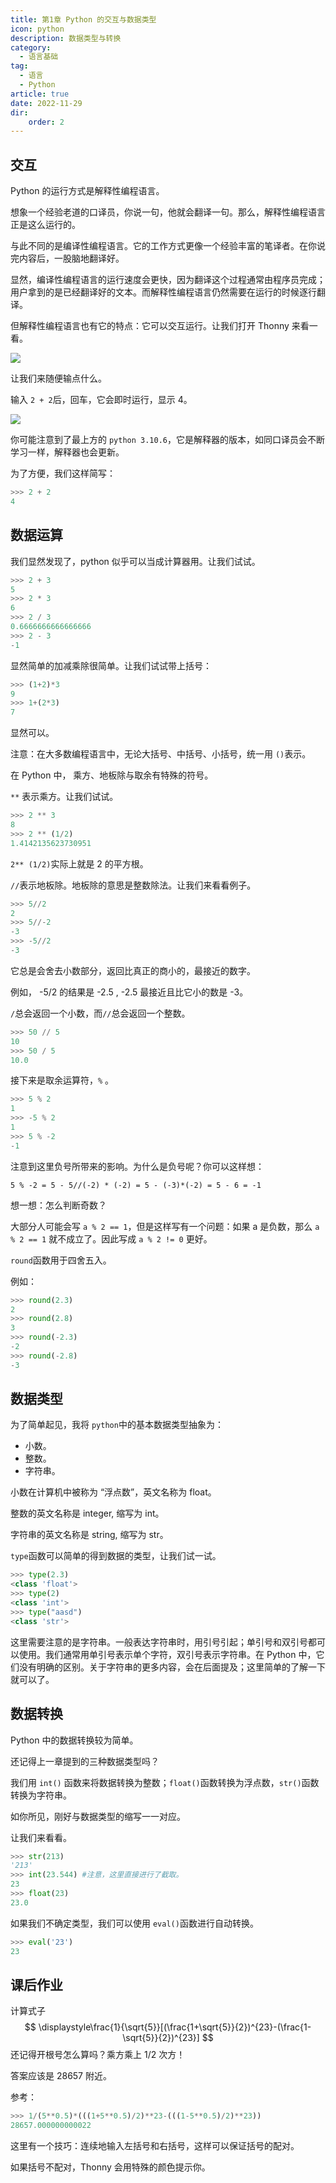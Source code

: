 ```yaml
---
title: 第1章 Python 的交互与数据类型
icon: python
description: 数据类型与转换
category:
  - 语言基础
tag:
  - 语言
  - Python
article: true
date: 2022-11-29
dir:
    order: 2
---
```


## 交互

Python 的运行方式是解释性编程语言。

想象一个经验老道的口译员，你说一句，他就会翻译一句。那么，解释性编程语言正是这么运行的。

与此不同的是编译性编程语言。它的工作方式更像一个经验丰富的笔译者。在你说完内容后，一股脑地翻译好。

显然，编译性编程语言的运行速度会更快，因为翻译这个过程通常由程序员完成；用户拿到的是已经翻译好的文本。而解释性编程语言仍然需要在运行的时候逐行翻译。

但解释性编程语言也有它的特点：它可以交互运行。让我们打开 Thonny 来看一看。



![](https://search.pstatic.net/common/?src=https://i.imgur.com/NN8X2CE.jpeg)

让我们来随便输点什么。

输入 `2 + 2`后，回车，它会即时运行，显示 4。

![](https://search.pstatic.net/common/?src=https://i.imgur.com/Pft9ngC.jpeg)

你可能注意到了最上方的 `python 3.10.6`，它是解释器的版本，如同口译员会不断学习一样，解释器也会更新。

为了方便，我们这样简写：

```python
>>> 2 + 2
4
```

## 数据运算

我们显然发现了，python 似乎可以当成计算器用。让我们试试。

```python
>>> 2 + 3
5
>>> 2 * 3
6
>>> 2 / 3
0.6666666666666666
>>> 2 - 3
-1
```

显然简单的加减乘除很简单。让我们试试带上括号：

```python
>>> (1+2)*3
9
>>> 1+(2*3)
7
```

显然可以。

注意：在大多数编程语言中，无论大括号、中括号、小括号，统一用 `()`表示。



在 Python 中， 乘方、地板除与取余有特殊的符号。

`**` 表示乘方。让我们试试。

```python
>>> 2 ** 3
8
>>> 2 ** (1/2)
1.4142135623730951
```



`2** (1/2)`实际上就是 2 的平方根。

`//`表示地板除。地板除的意思是整数除法。让我们来看看例子。

```python
>>> 5//2
2
>>> 5//-2
-3
>>> -5//2
-3
```

它总是会舍去小数部分，返回比真正的商小的，最接近的数字。

例如， -5/2 的结果是 -2.5 , -2.5 最接近且比它小的数是 -3。

`/`总会返回一个小数，而`//`总会返回一个整数。

```python
>>> 50 // 5
10
>>> 50 / 5
10.0
```

接下来是取余运算符，`%` 。
```python
>>> 5 % 2
1
>>> -5 % 2
1
>>> 5 % -2
-1
```
注意到这里负号所带来的影响。为什么是负号呢？你可以这样想：

`5 % -2 = 5 - 5//(-2) * (-2) = 5 - (-3)*(-2) = 5 - 6 = -1` 

想一想：怎么判断奇数？

大部分人可能会写 `a % 2 == 1`，但是这样写有一个问题：如果 a 是负数，那么 `a % 2 == 1` 就不成立了。因此写成 `a % 2 != 0` 更好。

`round`函数用于四舍五入。

例如：

```python
>>> round(2.3)
2
>>> round(2.8)
3
>>> round(-2.3)
-2
>>> round(-2.8)
-3
```

## 数据类型

为了简单起见，我将 `python`中的基本数据类型抽象为：

+ 小数。
+ 整数。
+ 字符串。

小数在计算机中被称为 “浮点数”，英文名称为 float。

整数的英文名称是 integer, 缩写为 int。

字符串的英文名称是 string, 缩写为 str。

`type`函数可以简单的得到数据的类型，让我们试一试。

```python
>>> type(2.3)
<class 'float'>
>>> type(2)
<class 'int'>
>>> type("aasd")
<class 'str'>
```

这里需要注意的是字符串。一般表达字符串时，用引号引起；单引号和双引号都可以使用。我们通常用单引号表示单个字符，双引号表示字符串。在 Python 中，它们没有明确的区别。关于字符串的更多内容，会在后面提及；这里简单的了解一下就可以了。

## 数据转换

Python 中的数据转换较为简单。

还记得上一章提到的三种数据类型吗？

我们用 `int()` 函数来将数据转换为整数；`float()`函数转换为浮点数，`str()`函数转换为字符串。

如你所见，刚好与数据类型的缩写一一对应。

让我们来看看。

```python
>>> str(213)
'213'
>>> int(23.544) #注意，这里直接进行了截取。
23
>>> float(23)
23.0
```

如果我们不确定类型，我们可以使用 `eval()`函数进行自动转换。

```python
>>> eval('23')
23
```

## 课后作业

计算式子
$$
\displaystyle\frac{1}{\sqrt{5}}[(\frac{1+\sqrt{5}}{2})^{23}-(\frac{1-\sqrt{5}}{2})^{23}]
$$
还记得开根号怎么算吗？乘方乘上  1/2 次方！

答案应该是 28657 附近。



参考：

```python
>>> 1/(5**0.5)*(((1+5**0.5)/2)**23-(((1-5**0.5)/2)**23))
28657.000000000022
```
这里有一个技巧：连续地输入左括号和右括号，这样可以保证括号的配对。

如果括号不配对，Thonny 会用特殊的颜色提示你。
